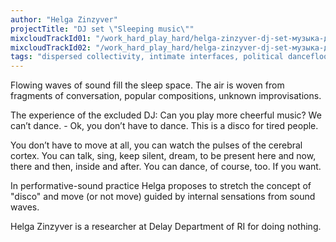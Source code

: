 ```yaml
---
author: "Helga Zinzyver"
projectTitle: "DJ set \"Sleeping music\""
mixcloudTrackId01: "/work_hard_play_hard/helga-zinzyver-dj-set-музыка-для-сна-часть-1/"
mixcloudTrackId02: "/work_hard_play_hard/helga-zinzyver-dj-set-музыка-для-сна-часть-2/"
tags: "dispersed collectivity, intimate interfaces, political dancefloor, practice of small movements, yesterday's unalienated celebration"
---
```

Flowing waves of sound fill the sleep space. The air is woven from fragments of conversation, popular compositions, unknown improvisations.

The experience of the excluded DJ: Can you play more cheerful music? We can’t dance. - Ok, you don’t have to dance. This is a disco for tired people.

You don’t have to move at all, you can watch the pulses of the cerebral cortex. You can talk, sing, keep silent, dream, to be present here and now, there and then, inside and after. You can dance, of course, too. If you want.

In performative-sound practice Helga proposes to stretch the concept of "disco" and move (or not move) guided by internal sensations from sound waves.

Helga Zinzyver is a researcher at Delay Department of RI for doing nothing.
